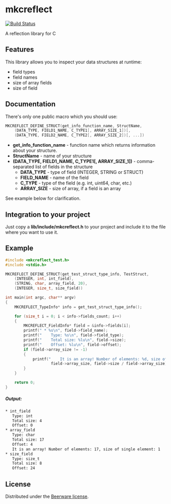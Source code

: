 # mkcreflect
[![Build Status](https://travis-ci.org/loganek/mkcreflect.svg?branch=master)](https://travis-ci.org/loganek/mkcreflect)

A reflection library for C

## Features
This library allows you to inspect your data structures at runtime:
 * field types
 * field names
 * size of array fields
 * size of field

## Documentation
There's only one public macro which you should use:
```c
MKCREFLECT_DEFINE_STRUCT(get_info_function_name, StructName,
    (DATA_TYPE, FIELD1_NAME, C_TYPE1[, ARRAY_SIZE_1])[,
    (DATA_TYPE, FIELD2_NAME, C_TYPE2[, ARRAY_SIZE_2])[, ...])
```
 * **get_info_function_name** - function name which returns information about your structure.
 * **StructName** - name of your structure
 * **(DATA_TYPE, FIELD1_NAME, C_TYPE1[, ARRAY_SIZE_1])** - comma-separated list of fields in the structure
   * **DATA_TYPE** - type of field (INTEGER, STRING or STRUCT)
   * **FIELD_NAME** - name of the field
   * **C_TYPE** - type of the field (e.g. int, uint64, char, etc.)
   * **ARRAY_SIZE** - size of array, if a field is an array

See example below for clarification.

## Integration to your project
Just copy a **lib/include/mkcreflect.h** to your project and include it to the file where you want to use it.

## Example
```c
#include <mkcreflect_test.h>
#include <stdio.h>

MKCREFLECT_DEFINE_STRUCT(get_test_struct_type_info, TestStruct,
    (INTEGER, int, int_field),
    (STRING, char, array_field, 20),
    (INTEGER, size_t, size_field))

int main(int argc, char** argv)
{
    MKCREFLECT_TypeInfo* info = get_test_struct_type_info();

    for (size_t i = 0; i < info->fields_count; i++)
    {
        MKCREFLECT_FieldInfo* field = &info->fields[i];
        printf(" * %s\n", field->field_name);
        printf("    Type: %s\n", field->field_type);
        printf("    Total size: %lu\n", field->size);
        printf("    Offset: %lu\n", field->offset);
        if (field->array_size != -1)
        {
            printf("    It is an array! Number of elements: %d, size of single element: %lu\n",
                    field->array_size, field->size / field->array_size);
        }
    }

    return 0;
}
```
##### Output:
```bash
* int_field
   Type: int
   Total size: 4
   Offset: 0
* array_field
   Type: char
   Total size: 17
   Offset: 4
   It is an array! Number of elements: 17, size of single element: 1
* size_field
   Type: size_t
   Total size: 8
   Offset: 24
```

## License
Distributed under the [Beerware license](LICENSE).
